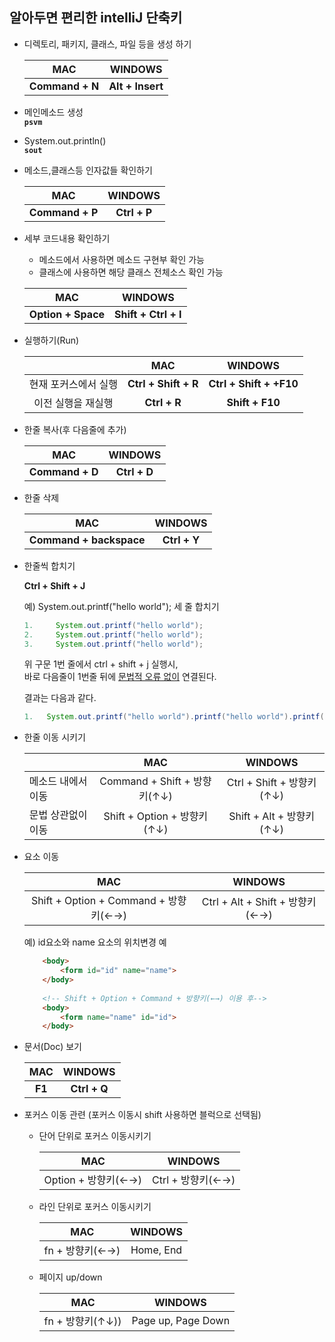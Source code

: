 ## 알아두면 편리한 intelliJ 단축키 

- 디렉토리, 패키지, 클래스, 파일 등을 생성 하기

    MAC         | WINDOWS       
    :---:       | :----:        
    <b>Command + N</b> | <b>Alt + Insert</b>

- 메인메소드 생성  
    <b>`psvm`  </b>

- System.out.println()  
  <b> `sout`</b>

- 메소드,클래스등 인자값들 확인하기

    MAC         | WINDOWS       
    :---:       | :----:        
    <b>Command + P</b> | <b>Ctrl + P</b>

- 세부 코드내용 확인하기
    - 메소드에서 사용하면 메소드 구현부 확인 가능 
    - 클래스에 사용하면 해당 클래스 전체소스 확인 가능 

   MAC         | WINDOWS       
    :---:       | :----:        
    <b> Option + Space </b> | <b> Shift + Ctrl + I </b>


- 실행하기(Run)

    |               |   MAC       | WINDOWS       
    |      :---:    |:---:        | :----:        
    현재 포커스에서 실행 |<b>Ctrl + Shift + R</b> | <b>Ctrl + Shift + +F10</b>
    이전 실행을 재실행  |<b>Ctrl + R</b> | <b>Shift + F10</b>

- 한줄 복사(후 다음줄에 추가)

    MAC         | WINDOWS       
    :---:       | :----:        
    <b>Command + D</b> | <b>Ctrl + D</b>

- 한줄 삭제  

    MAC         | WINDOWS       
    :---:       | :----:        
    <b>Command + backspace</b> | <b>Ctrl + Y</b>

- 한줄씩 합치기   
 
    <b>Ctrl + Shift + J</b>
  
    예) System.out.printf("hello world"); 세 줄 합치기
    ```java
    1.     System.out.printf("hello world");
    2.     System.out.printf("hello world");
    3.     System.out.printf("hello world");
    ```

    위 구문 1번 줄에서 ctrl + shift + j 실행시,  
    바로 다음줄이 1번줄 뒤에 <u>문법적 오류 없이</u> 연결된다.  
     
    결과는 다음과 같다.

    ```java
    1.   System.out.printf("hello world").printf("hello world").printf("hello world").printf("hello world");
    ```
    
- 한줄 이동 시키기
  
    |                    |              MAC             |          WINDOWS          |
    |--------------------|:----------------------------:|:-------------------------:|
    | 메소드 내에서 이동 | Command + Shift + 방향키(↑↓) | Ctrl + Shift + 방향키(↑↓) |
    | 문법 상관없이 이동 |  Shift + Option + 방향키(↑↓) |  Shift + Alt + 방향키(↑↓) |  

- 요소 이동  
    
    |           MAC              |     WINDOWS           |
    |:--------------------------:|:---------------------:|
    | Shift + Option + Command + 방향키(←→) | Ctrl + Alt + Shift + 방향키(←→) |
    
    예) id요소와 name 요소의 위치변경 예
    ```html
        <body>
            <form id="id" name="name">
        </body>
              
        <!-- Shift + Option + Command + 방향키(←→) 이용 후-->
        <body>
            <form name="name" id="id">
        </body>
    ```
    
- 문서(Doc) 보기

    MAC         | WINDOWS       
    :---:       | :----:        
    <b> F1 </b> | <b>Ctrl + Q</b>
    
- 포커스 이동 관련 (포커스 이동시 shift 사용하면 블럭으로 선택됨)
    - 단어 단위로 포커스 이동시키기
    
        |       MAC         |     WINDOWS           |
        |:-----------------:|:---------------------:|
        | Option + 방향키(←→) | Ctrl + 방향키(←→)      |
     
    - 라인 단위로 포커스 이동시키기  
    
        |       MAC         |     WINDOWS           |
        |:-----------------:|:---------------------:|
        |   fn + 방향키(←→)   |     Home, End         |
    
    - 페이지 up/down
    
        |       MAC         |     WINDOWS           |
        |:-----------------:|:---------------------:|
        |   fn + 방향키(↑↓))  |  Page up, Page Down   |
            


    